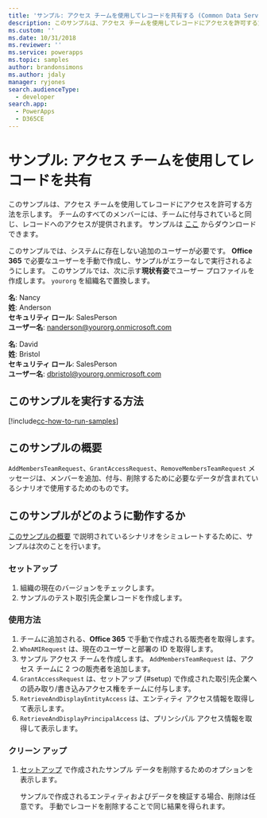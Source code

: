```yaml
---
title: 'サンプル: アクセス チームを使用してレコードを共有する (Common Data Service for Apps) | Microsoft Docs'
description: このサンプルは、アクセス チームを使用してレコードにアクセスを許可する方法を示します。
ms.custom: ''
ms.date: 10/31/2018
ms.reviewer: ''
ms.service: powerapps
ms.topic: samples
author: brandonsimons
ms.author: jdaly
manager: ryjones
search.audienceType:
  - developer
search.app:
  - PowerApps
  - D365CE
---
```

# <a name="sample-share-a-record-using-an-access-team"></a>サンプル: アクセス チームを使用してレコードを共有

<!-- https://docs.microsoft.com/en-us/dynamics365/customer-engagement/developer/sample-share-record-using-access-team -->

このサンプルは、アクセス チームを使用してレコードにアクセスを許可する方法を示します。 チームのすべてのメンバーには、チームに付与されていると同じ、レコードへのアクセスが提供されます。 サンプルは [ここ](https://github.com/Microsoft/PowerApps-Samples/tree/master/cds/orgsvc/C%23/ShareRecordUsingAccessTeam) からダウンロードできます。

このサンプルでは、システムに存在しない追加のユーザーが必要です。 **Office 365** で必要なユーザーを手動で作成し、サンプルがエラーなしで実行されるようにします。 このサンプルでは、次に示す**現状有姿**でユーザー プロファイルを作成します。 `yourorg` を組織名で置換します。

**名**: Nancy<br/>
**姓**: Anderson<br/>
**セキュリティ ロール**: SalesPerson<br/>
**ユーザー名**: nanderson@yourorg.onmicrosoft.com<br/>

**名**: David<br/>
**姓**: Bristol<br/>
**セキュリティ ロール**: SalesPerson<br/>
**ユーザー名**: dbristol@yourorg.onmicrosoft.com<br/>

## <a name="how-to-run-this-sample"></a>このサンプルを実行する方法

[!include[cc-how-to-run-samples](../../includes/cc-how-to-run-samples.md)]

## <a name="what-this-sample-does"></a>このサンプルの概要

`AddMembersTeamRequest`、`GrantAccessRequest`、`RemoveMembersTeamRequest` メッセージは、メンバーを追加、付与、削除するために必要なデータが含まれているシナリオで使用するためのものです。

## <a name="how-this-sample-works"></a>このサンプルがどのように動作するか

[このサンプルの概要](#what-this-sample-does) で説明されているシナリオをシミュレートするために、サンプルは次のことを行います。

### <a name="setup"></a>セットアップ

1. 組織の現在のバージョンをチェックします。
2. サンプルのテスト取引先企業レコードを作成します。

### <a name="demonstrate"></a>使用方法

1. チームに追加される、**Office 365** で手動で作成される販売者を取得します。
1. `WhoAMIRequest` は、現在のユーザーと部署の ID を取得します。
1. サンプル アクセス チームを作成します。 `AddMembersTeamRequest` は、アクセス チームに 2 つの販売者を追加します。
1. `GrantAccessRequest` は、セットアップ (#setup) で作成された取引先企業への読み取り/書き込みアクセス権をチームに付与します。
1. `RetrieveAndDisplayEntityAccess` は、エンティティ アクセス情報を取得して表示します。
1. `RetrieveAndDisplayPrincipalAccess` は、プリンシパル アクセス情報を取得して表示します。

### <a name="clean-up"></a>クリーン アップ

1. [セットアップ](#setup) で作成されたサンプル データを削除するためのオプションを表示します。

    サンプルで作成されるエンティティおよびデータを検証する場合、削除は任意です。 手動でレコードを削除することで同じ結果を得られます。
